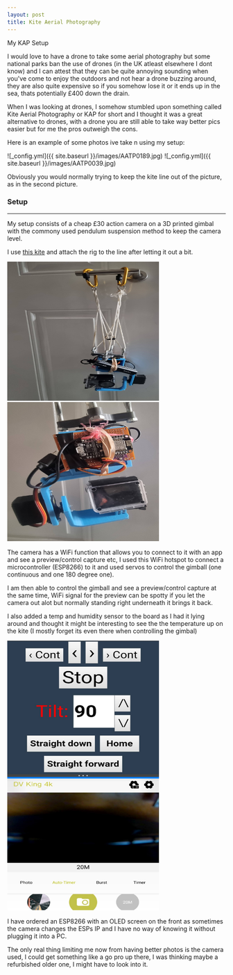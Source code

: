 ```yaml
---
layout: post
title: Kite Aerial Photography
---
```


My KAP Setup

I would love to have a drone to take some aerial photography but some national parks ban the use of drones (in the UK atleast elsewhere I dont know) and I can attest that they can be quite annoying sounding when you've come to enjoy the outdoors and not hear a drone buzzing around, they are also quite expensive so if you somehow lose it or it ends up in the sea, thats potentially £400 down the drain.

When I was looking at drones, I somehow stumbled upon something called Kite Aerial Photography or KAP for short and I thought it was a great alternative to drones, with a drone you are still able to take way better pics easier but for me the pros outweigh the cons.

Here is an example of some photos ive take n using my setup:

![_config.yml]({{ site.baseurl }}/images/AATP0189.jpg)
![_config.yml]({{ site.baseurl }}/images/AATP0039.jpg)

Obviously you would normally trying to keep the kite line out of the picture, as in the second picture.

### Setup
---

My setup consists of a cheap £30 action camera on a 3D printed gimbal with the commony used pendulum suspension method to keep the camera level.

I use [this kite](http://www.spiritofair.co.uk/10168.htm) and attach the rig to the line after letting it out a bit.

<img src='/images/pend.jpg' width='350' height='320'>
<img src='/images/20210409_113852.jpg' width='350' height='320'>

The camera has a WiFi function that allows you to connect to it with an app and see a preview/control capture etc, I used this WiFi hotspot to connect a microcontroller (ESP8266) to it and used servos to control the gimball (one continuous and one 180 degree one).

I am then able to control the gimball and see a preview/control capture at the same time, WiFi signal for the preview can be spotty if you let the camera out alot but normally standing right underneath it brings it back.

I also added a temp and humidity sensor to the board as I had it lying around and thought it might be interesting to see the the temperature up on the kite (I mostly forget its even there when controlling the gimbal)

<img src='/images/Screenshot_20210409-115130_DV KING 4K.jpg' width='350' height='620'>

I have ordered an ESP8266 with an OLED screen on the front as sometimes the camera changes the ESPs IP and I have no way of knowing it without plugging it into a PC.

The only real thing limiting me now from having better photos is the camera used, I could get something like a go pro up there, I was thinking maybe a refurbished older one, I might have to look into it.
